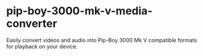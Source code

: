 # pip-boy-3000-mk-v-media-converter
Easily convert videos and audio into Pip-Boy 3000 Mk V compatible formats for playback on your device.
